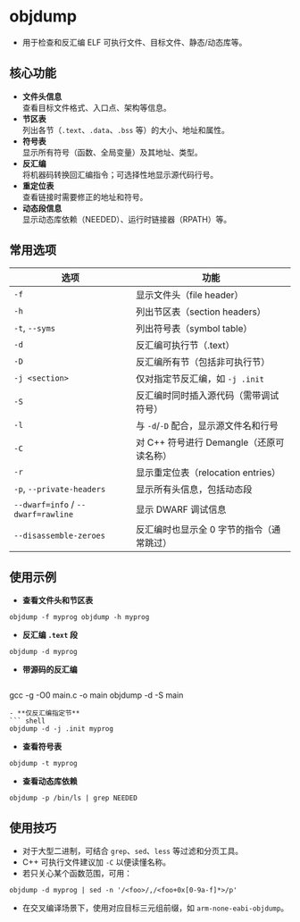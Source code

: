 # objdump
- 用于检查和反汇编 ELF 可执行文件、目标文件、静态/动态库等。
## 核心功能
- **文件头信息**  
    查看目标文件格式、入口点、架构等信息。
- **节区表**  
    列出各节（`.text`、`.data`、`.bss` 等）的大小、地址和属性。
- **符号表**  
    显示所有符号（函数、全局变量）及其地址、类型。
- **反汇编**  
    将机器码转换回汇编指令；可选择性地显示源代码行号。
- **重定位表**  
    查看链接时需要修正的地址和符号。
- **动态段信息**  
    显示动态库依赖（NEEDED）、运行时链接器（RPATH）等。
## 常用选项
|选项|功能|
|---|---|
|`-f`|显示文件头（file header）|
|`-h`|列出节区表（section headers）|
|`-t`, `--syms`|列出符号表（symbol table）|
|`-d`|反汇编可执行节（.text）|
|`-D`|反汇编所有节（包括非可执行节）|
|`-j <section>`|仅对指定节反汇编，如 `-j .init`|
|`-S`|反汇编时同时插入源代码（需带调试符号）|
|`-l`|与 `-d`/`-D` 配合，显示源文件名和行号|
|`-C`|对 C++ 符号进行 Demangle（还原可读名称）|
|`-r`|显示重定位表（relocation entries）|
|`-p`, `--private-headers`|显示所有头信息，包括动态段|
|`--dwarf=info` / `--dwarf=rawline`|显示 DWARF 调试信息|
|`--disassemble-zeroes`|反汇编时也显示全 0 字节的指令（通常跳过）|
## 使用示例

- **查看文件头和节区表**
``` shell
objdump -f myprog objdump -h myprog
```
- **反汇编 `.text` 段**
``` shell
objdump -d myprog
```
- **带源码的反汇编**
    ``` shell
gcc -g -O0 main.c -o main objdump -d -S main
```
- **仅反汇编指定节**
``` shell
objdump -d -j .init myprog
```
- **查看符号表**
``` shell
objdump -t myprog
```
- **查看动态库依赖**
```shell
objdump -p /bin/ls | grep NEEDED
```
## 使用技巧
- 对于大型二进制，可结合 `grep`、`sed`、`less` 等过滤和分页工具。
- C++ 可执行文件建议加 `-C` 以便读懂名称。
- 若只关心某个函数范围，可用：
``` shell
objdump -d myprog | sed -n '/<foo>/,/<foo+0x[0-9a-f]*>/p'
```
- 在交叉编译场景下，使用对应目标三元组前缀，如 `arm-none-eabi-objdump`。